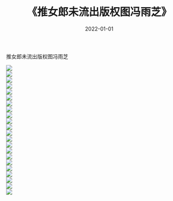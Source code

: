 ﻿---
layout: post
title:  《推女郎未流出版权图冯雨芝》
date:   2022-01-01
img: http://pic.660000.xyz/1:/性感/2022/推女郎未流出版权图冯雨芝/000.jpg
categories: [美女, 清纯, 唯美]
---

推女郎未流出版权图冯雨芝

  ![](http://pic.660000.xyz/1:/性感/2022/推女郎未流出版权图冯雨芝/001.jpg) <br> ![](http://pic.660000.xyz/1:/性感/2022/推女郎未流出版权图冯雨芝/002.jpg) <br> ![](http://pic.660000.xyz/1:/性感/2022/推女郎未流出版权图冯雨芝/003.jpg) <br> ![](http://pic.660000.xyz/1:/性感/2022/推女郎未流出版权图冯雨芝/004.jpg) <br> ![](http://pic.660000.xyz/1:/性感/2022/推女郎未流出版权图冯雨芝/005.jpg) <br> ![](http://pic.660000.xyz/1:/性感/2022/推女郎未流出版权图冯雨芝/006.jpg) <br> ![](http://pic.660000.xyz/1:/性感/2022/推女郎未流出版权图冯雨芝/007.jpg) <br> ![](http://pic.660000.xyz/1:/性感/2022/推女郎未流出版权图冯雨芝/008.jpg) <br> ![](http://pic.660000.xyz/1:/性感/2022/推女郎未流出版权图冯雨芝/009.jpg) <br> ![](http://pic.660000.xyz/1:/性感/2022/推女郎未流出版权图冯雨芝/010.jpg) <br> ![](http://pic.660000.xyz/1:/性感/2022/推女郎未流出版权图冯雨芝/011.jpg) <br> ![](http://pic.660000.xyz/1:/性感/2022/推女郎未流出版权图冯雨芝/012.jpg) <br> ![](http://pic.660000.xyz/1:/性感/2022/推女郎未流出版权图冯雨芝/013.jpg) <br> ![](http://pic.660000.xyz/1:/性感/2022/推女郎未流出版权图冯雨芝/014.jpg) <br> ![](http://pic.660000.xyz/1:/性感/2022/推女郎未流出版权图冯雨芝/015.jpg) <br> ![](http://pic.660000.xyz/1:/性感/2022/推女郎未流出版权图冯雨芝/016.jpg) <br> ![](http://pic.660000.xyz/1:/性感/2022/推女郎未流出版权图冯雨芝/017.jpg) <br> ![](http://pic.660000.xyz/1:/性感/2022/推女郎未流出版权图冯雨芝/018.jpg) <br> ![](http://pic.660000.xyz/1:/性感/2022/推女郎未流出版权图冯雨芝/019.jpg) <br> ![](http://pic.660000.xyz/1:/性感/2022/推女郎未流出版权图冯雨芝/020.jpg) <br> ![](http://pic.660000.xyz/1:/性感/2022/推女郎未流出版权图冯雨芝/021.jpg) <br> ![](http://pic.660000.xyz/1:/性感/2022/推女郎未流出版权图冯雨芝/022.jpg) <br>